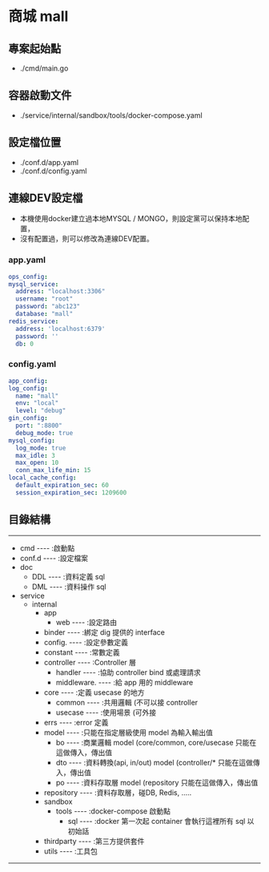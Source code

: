 # 商城 mall

## 專案起始點

- ./cmd/main.go

## 容器啟動文件

- ./service/internal/sandbox/tools/docker-compose.yaml

## 設定檔位置
- ./conf.d/app.yaml
- ./conf.d/config.yaml

## 連線DEV設定檔

-  本機使用docker建立過本地MYSQL / MONGO，則設定黨可以保持本地配置，
-  沒有配置過，則可以修改為連線DEV配置。

### app.yaml

  ```yaml
ops_config:
  mysql_service:
    address: "localhost:3306"
    username: "root"
    password: "abc123"
    database: "mall"
  redis_service:
    address: 'localhost:6379'
    password: ''
    db: 0

  ```

### config.yaml

  ```yaml
app_config:
  log_config:
    name: "mall"
    env: "local"
    level: "debug"
  gin_config:
    port: ":8800"
    debug_mode: true
  mysql_config:
    log_mode: true
    max_idle: 3
    max_open: 10
    conn_max_life_min: 15
  local_cache_config:
    default_expiration_sec: 60
    session_expiration_sec: 1209600
  ```

## 目錄結構

---
- cmd ---- :啟動點
- conf.d ---- :設定檔案
- doc
    - DDL ---- :資料定義 sql
    - DML ---- :資料操作 sql
- service
    - internal
        - app
            - web ---- :設定路由
        - binder ---- :綁定 dig 提供的 interface
        - config. ---- :設定參數定義
        - constant ---- :常數定義
        - controller ---- :Controller 層
            - handler ---- :協助 controller bind 或處理請求
            - middleware. ---- :給 app 用的 middleware
        - core ---- :定義 usecase 的地方
            - common ---- :共用邏輯 (不可以接 controller
            - usecase ---- :使用場景 (可外接
        - errs ---- :error 定義
        - model ---- :只能在指定層級使用 model 為輸入輸出值
            - bo ---- :商業邏輯 model (core/common, core/usecase 只能在這做傳入，傳出值
            - dto ---- :資料轉換(api, in/out) model (controller/* 只能在這做傳入，傳出值
            - po ---- :資料存取層 model (repository 只能在這做傳入，傳出值
        - repository ---- :資料存取層，碰DB, Redis, .....
        - sandbox
            - tools ---- :docker-compose 啟動點
                - sql ---- :docker 第一次起 container 會執行這裡所有 sql 以初始話
        - thirdparty ---- :第三方提供套件
        - utils ---- :工具包
---